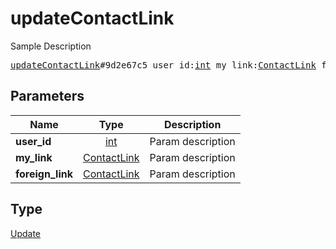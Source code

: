# updateContactLink

Sample Description

<pre>
<a href="../constructor/updateContactLink.md">updateContactLink</a>#9d2e67c5 user_id:<a href="../type/int.md">int</a> my_link:<a href="../type/ContactLink.md">ContactLink</a> foreign_link:<a href="../type/ContactLink.md">ContactLink</a> = <a href="../type/Update.md">Update</a>;
</pre>

## Parameters

| Name | Type | Description |
|------|:----:|-------------|
| **user_id** | [int](../type/int.md) | Param description |
| **my_link** | [ContactLink](../type/ContactLink.md) | Param description |
| **foreign_link** | [ContactLink](../type/ContactLink.md) | Param description |

## Type

[Update](../type/Update.md)
